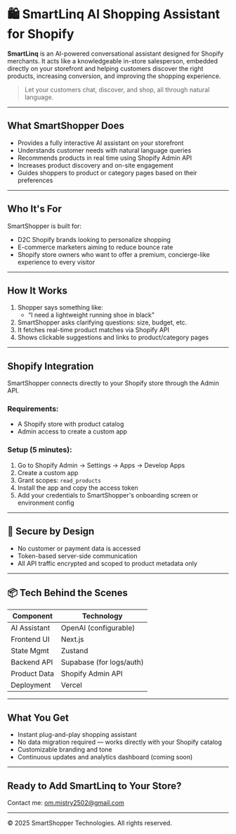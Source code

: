 
# 🛍️ SmartLinq AI Shopping Assistant for Shopify

**SmartLinq** is an AI-powered conversational assistant designed for Shopify merchants. It acts like a knowledgeable in-store salesperson, embedded directly on your storefront and helping customers discover the right products, increasing conversion, and improving the shopping experience.

> Let your customers chat, discover, and shop, all through natural language.

---

## What SmartShopper Does

- Provides a fully interactive AI assistant on your storefront
- Understands customer needs with natural language queries
- Recommends products in real time using Shopify Admin API
- Increases product discovery and on-site engagement
- Guides shoppers to product or category pages based on their preferences

---

## Who It's For

SmartShopper is built for:
- D2C Shopify brands looking to personalize shopping
- E-commerce marketers aiming to reduce bounce rate
- Shopify store owners who want to offer a premium, concierge-like experience to every visitor

---

## How It Works

1. Shopper says something like:
   - “I need a lightweight running shoe in black”
2. SmartShopper asks clarifying questions: size, budget, etc.
3. It fetches real-time product matches via Shopify API
4. Shows clickable suggestions and links to product/category pages

---

## Shopify Integration

SmartShopper connects directly to your Shopify store through the Admin API.

### Requirements:
- A Shopify store with product catalog
- Admin access to create a custom app

### Setup (5 minutes):
1. Go to Shopify Admin → Settings → Apps → Develop Apps
2. Create a custom app
3. Grant scopes: `read_products`
4. Install the app and copy the access token
5. Add your credentials to SmartShopper's onboarding screen or environment config

---

## 🔐 Secure by Design

- No customer or payment data is accessed
- Token-based server-side communication
- All API traffic encrypted and scoped to product metadata only

---

## 📦 Tech Behind the Scenes

| Component      | Technology              |
|----------------|--------------------------|
| AI Assistant   | OpenAI (configurable)    |
| Frontend UI    | Next.js                  |
| State Mgmt     | Zustand                  |
| Backend API    | Supabase (for logs/auth) |
| Product Data   | Shopify Admin API        |
| Deployment     | Vercel                   |

---

## What You Get

- Instant plug-and-play shopping assistant
- No data migration required — works directly with your Shopify catalog
- Customizable branding and tone
- Continuous updates and analytics dashboard (coming soon)

---

## Ready to Add SmartLinq to Your Store?

Contact me: om.mistry2502@gmail.com

---

© 2025 SmartShopper Technologies. All rights reserved.
